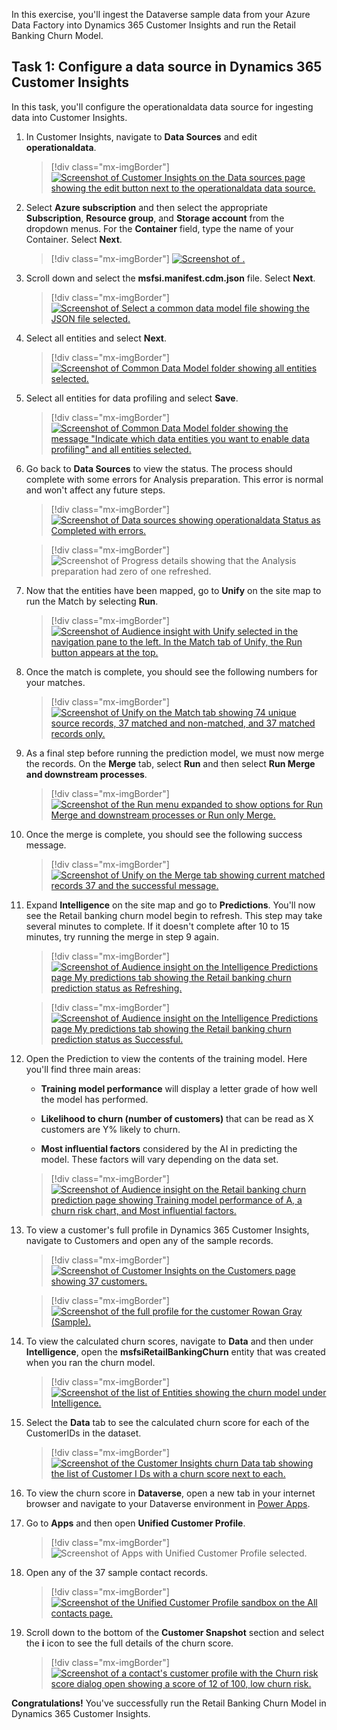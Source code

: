 In this exercise, you'll ingest the Dataverse sample data from your Azure Data Factory into Dynamics 365 Customer Insights and run the Retail Banking Churn Model.

## Task 1: Configure a data source in Dynamics 365 Customer Insights

In this task, you'll configure the operationaldata data source for ingesting data into Customer Insights.

1. In Customer Insights, navigate to **Data Sources** and edit **operationaldata**.

    > [!div class="mx-imgBorder"]
    > [![Screenshot of Customer Insights on the Data sources page showing the edit button next to the operationaldata data source.](../media/operational.png)](../media/operational.png#lightbox)

1. Select **Azure subscription** and then select the appropriate **Subscription**, **Resource group**, and **Storage account** from the dropdown menus. For the **Container** field, type the name of your Container. Select **Next**.

    > [!div class="mx-imgBorder"]
    > [![Screenshot of .](../media/storage-details.png)](../media/storage-details.png#lightbox)

1. Scroll down and select the **msfsi.manifest.cdm.json** file. Select **Next**.

    > [!div class="mx-imgBorder"]
    > [![Screenshot of Select a common data model file showing the JSON file selected.](../media/select-file.png)](../media/select-file.png#lightbox)

1. Select all entities and select **Next**.

    > [!div class="mx-imgBorder"]
    > [![Screenshot of Common Data Model folder showing all entities selected.](../media/entities.png)](../media/entities.png#lightbox)

1. Select all entities for data profiling and select **Save**.

    > [!div class="mx-imgBorder"]
    > [![Screenshot of Common Data Model folder showing the message "Indicate which data entities you want to enable data profiling" and all entities selected.](../media/profiling.png)](../media/profiling.png#lightbox)

1. Go back to **Data Sources** to view the status. The process should complete with some errors for Analysis preparation. This error is normal and won't affect any future steps.

    > [!div class="mx-imgBorder"]
    > [![Screenshot of Data sources showing operationaldata Status as Completed with errors.](../media/errors.png)](../media/errors.png#lightbox)

    > [!div class="mx-imgBorder"]
    > ![Screenshot of Progress details showing that the Analysis preparation had zero of one refreshed.](../media/progress-details.png)

1. Now that the entities have been mapped, go to **Unify** on the site map to run the Match by selecting **Run**.

    > [!div class="mx-imgBorder"]
    > [![Screenshot of Audience insight with Unify selected in the navigation pane to the left. In the Match tab of Unify, the Run button appears at the top.](../media/run.png)](../media/run.png#lightbox)

1. Once the match is complete, you should see the following numbers for your matches.

    > [!div class="mx-imgBorder"]
    > [![Screenshot of Unify on the Match tab showing 74 unique source records, 37 matched and non-matched, and 37 matched records only.](../media/unify.png)](../media/unify.png#lightbox)

1. As a final step before running the prediction model, we must now merge the records. On the **Merge** tab, select **Run** and then select **Run Merge and downstream processes**.

    > [!div class="mx-imgBorder"]
    > [![Screenshot of the Run menu expanded to show options for Run Merge and downstream processes or Run only Merge.](../media/run-merge.png)](../media/run-merge.png#lightbox)

1. Once the merge is complete, you should see the following success message.

    > [!div class="mx-imgBorder"]
    > [![Screenshot of Unify on the Merge tab showing current matched records 37 and the successful message.](../media/unify-merge.png)](../media/unify-merge.png#lightbox)

1. Expand **Intelligence** on the site map and go to **Predictions**. You'll now see the Retail banking churn model begin to refresh. This step may take several minutes to complete. If it doesn't complete after 10 to 15 minutes, try running the merge in step 9 again.

    > [!div class="mx-imgBorder"]
    > [![Screenshot of Audience insight on the Intelligence Predictions page My predictions tab showing the Retail banking churn prediction status as Refreshing.](../media/refreshing.png)](../media/refreshing.png#lightbox)

    > [!div class="mx-imgBorder"]
    > [![Screenshot of Audience insight on the Intelligence Predictions page My predictions tab showing the Retail banking churn prediction status as Successful.](../media/successful.png)](../media/successful.png#lightbox)

1. Open the Prediction to view the contents of the training model. Here you'll find three main areas:

    - **Training model performance** will display a letter grade of how well the model has performed.

    - **Likelihood to churn (number of customers)** that can be read as X customers are Y% likely to churn.

    - **Most influential factors** considered by the AI in predicting the model. These factors will vary depending on the data set.

    > [!div class="mx-imgBorder"]
    > [![Screenshot of Audience insight on the Retail banking churn prediction page showing Training model performance of A, a churn risk chart, and Most influential factors.](../media/churn.png)](../media/churn.png#lightbox)

1. To view a customer's full profile in Dynamics 365 Customer Insights, navigate to Customers and open any of the sample records.

    > [!div class="mx-imgBorder"]
    > [![Screenshot of Customer Insights on the Customers page showing 37 customers.](../media/customers.png)](../media/customers.png#lightbox)

    > [!div class="mx-imgBorder"]
    > [![Screenshot of the full profile for the customer Rowan Gray (Sample).](../media/customer-profile.png)](../media/customer-profile.png#lightbox)

1. To view the calculated churn scores, navigate to **Data** and then under **Intelligence**, open the **msfsiRetailBankingChurn** entity that was created when you ran the churn model.

    > [!div class="mx-imgBorder"]
    > [![Screenshot of the list of Entities showing the churn model under Intelligence.](../media/entity.png)](../media/entity.png#lightbox)

1. Select the **Data** tab to see the calculated churn score for each of the CustomerIDs in the dataset.

    > [!div class="mx-imgBorder"]
    > [![Screenshot of the Customer Insights churn Data tab showing the list of Customer I Ds with a churn score next to each.](../media/score.png)](../media/score.png#lightbox)

1. To view the churn score in **Dataverse**, open a new tab in your internet browser and navigate to your Dataverse environment in [Power Apps](https://make.powerapps.com/?azure-portal=true).

1. Go to **Apps** and then open **Unified Customer Profile**.

    > [!div class="mx-imgBorder"]
    > ![Screenshot of Apps with Unified Customer Profile selected.](../media/apps.png)

1. Open any of the 37 sample contact records.

    > [!div class="mx-imgBorder"]
    > [![Screenshot of the Unified Customer Profile sandbox on the All contacts page.](../media/sandbox.png)](../media/sandbox.png#lightbox)

1. Scroll down to the bottom of the **Customer Snapshot** section and select the **i** icon to see the full details of the churn score.

    > [!div class="mx-imgBorder"]
    > [![Screenshot of a contact's customer profile with the Churn risk score dialog open showing a score of 12 of 100, low churn risk.](../media/churn-risk.png)](../media/churn-risk.png#lightbox)

**Congratulations!** You've successfully run the Retail Banking Churn Model in Dynamics 365 Customer Insights.
